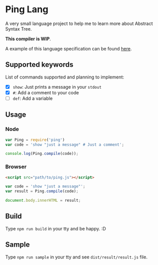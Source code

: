 # Ping Lang

A very small language project to help me to learn more about Abstract Syntax Tree.

**This compiler is WIP**.

A example of this language specification can be found [here](./sample/sample.ping). 

## Supported keywords

List of commands supported and planning to implement:

- [x] `show`: Just prints a message in your `stdout`
- [x] `#`: Add a comment to your code
- [ ] `def`: Add a variable

## Usage

### Node

```javascript
var Ping = require('ping')
var code = 'show "just a message" # Just a comment';

console.log(Ping.compile(code));
```

### Browser

```html
<script src="path/to/ping.js"></script>
```

```javascript
var code = 'show "just a message"';
var result = Ping.compile(code);

document.body.innerHTML = result;
```

## Build

Type `npm run build` in your tty and be happy. :D

## Sample

Type `npm run sample` in your tty and see `dist/result/result.js` file.
